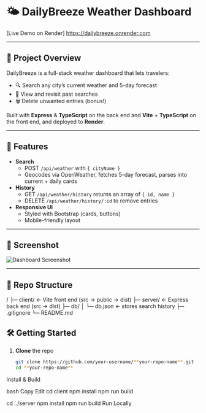 # 🌤️ DailyBreeze Weather Dashboard

[Live Demo on Render] https://dailybreeze.onrender.com


---

## 🎯 Project Overview

DailyBreeze is a full-stack weather dashboard that lets travelers:
- 🔍 Search any city’s current weather and 5-day forecast  
- 📜 View and revisit past searches  
- 🗑️ Delete unwanted entries (bonus!)

Built with **Express** & **TypeScript** on the back end and **Vite** + **TypeScript** on the front end, and deployed to **Render**.

---

## 🚀 Features

- **Search**  
  - POST `/api/weather` with `{ cityName }`  
  - Geocodes via OpenWeather, fetches 5-day forecast, parses into current + daily cards  
- **History**  
  - GET `/api/weather/history` returns an array of `{ id, name }`  
  - DELETE `/api/weather/history/:id` to remove entries  
- **Responsive UI**  
  - Styled with Bootstrap (cards, buttons)  
  - Mobile-friendly layout  

---

## 📸 Screenshot

![Dashboard Screenshot](./public/screenshot.png)

---

## 📂 Repo Structure

/
├─ client/ ← Vite front end (src → public → dist)
├─ server/ ← Express back end (src → dist)
├─ db/
│ └─ db.json ← stores search history
├─ .gitignore
└─ README.md
## 🛠️ Getting Started

1. **Clone** the repo  
   ```bash
   git clone https://github.com/your-username/**your-repo-name**.git
   cd **your-repo-name**
Install & Build

bash
Copy
Edit
cd client
npm install
npm run build

cd ../server
npm install
npm run build
Run Locally





